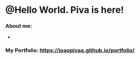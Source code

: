 # @Hello World. Piva is here!

### About me:
- 

### My Portfolio: <a href="https://joaopivaa.github.io/portfolio/">https://joaopivaa.github.io/portfolio/</a>


<!--
**joaopivaa/joaopivaa** is a ✨ _special_ ✨ repository because its `README.md` (this file) appears on your GitHub profile.

Here are some ideas to get you started:

- 🔭 I’m currently working on ...
- 🌱 I’m currently learning ...
- 👯 I’m looking to collaborate on ...
- 🤔 I’m looking for help with ...
- 💬 Ask me about ...
- 📫 How to reach me: ...
- 😄 Pronouns: ...
- ⚡ Fun fact: ...
-->
